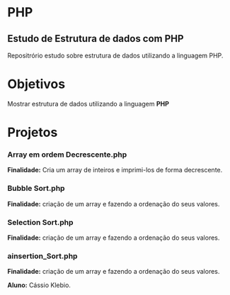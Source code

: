 # PHP

## Estudo de Estrutura de dados com PHP


Repositrório estudo sobre estrutura de dados utilizando a linguagem PHP.

# Objetivos

Mostrar estrutura de dados utilizando a linguagem  **PHP** 

# Projetos

###  Array em ordem Decrescente.php

**Finalidade:** Cria um array de inteiros e imprimi-los de forma decrescente.

### Bubble Sort.php

**Finalidade:** criação de um array e fazendo a ordenação do seus valores.



###  Selection Sort.php

**Finalidade:** criação de um array e fazendo a ordenação do seus valores.


### ainsertion_Sort.php


**Finalidade:** criação de um array e fazendo a ordenação do seus valores.

**Aluno:** Cássio Klebio.

